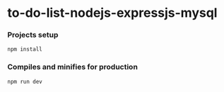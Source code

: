 # to-do-list-nodejs-expressjs-mysql

### Projects setup

```
npm install
```

### Compiles and minifies for production

```
npm run dev
```
